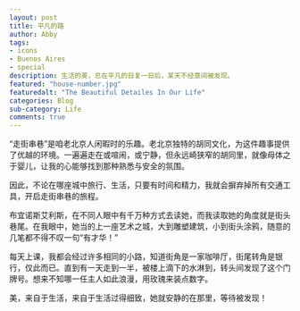 ```yaml
---
layout: post
title: 平凡的路
author: Abby
tags: 
- icons
- Buenos Aires
- special
description: 生活的美，总在平凡的日复一日后，某天不经意间被发现。
featured: "house-number.jpg"
featuredalt: "The Beautiful Detailes In Our Life"
categories: Blog
sub-category: Life
comments: true
---
```


“走街串巷”是咱老北京人闲暇时的乐趣。老北京独特的胡同文化，为这件趣事提供了优越的环境。一遍遍走在或喧闹，或宁静，但永远崎狭窄的胡同里，就像母体之于婴儿，让我的心能够找到那种熟悉与安全的氛围。

因此，不论在哪座城中旅行、生活，只要有时间和精力，我就会摒弃掉所有交通工具，开启走街串巷的旅程。

布宜诺斯艾利斯，在不同人眼中有千万种方式去读她，而我读取她的角度就是街头巷尾。在我眼中，她当的上一座艺术之城，大到雕塑建筑，小到街头涂鸦，随意的几笔都不得不叹一句“有才华！”

每天上课，我都会经过许多相同的小路，知道街角是一家咖啡厅，街尾转角是银行，仅此而已。直到有一天走到一半，被楼上滴下的水淋到，转头间发现了这个门牌号。想来不知哪一任主人如此浪漫，用玫瑰来装点数字。

美，来自于生活，来自于生活过得细致，她就安静的在那里，等待被发现！